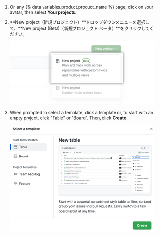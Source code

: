 1. On any {% data variables.product.product_name %} page, click on your avatar, then select **Your projects**.
1. **New project（新規プロジェクト）**ドロップダウンメニューを選択して、**New project (Beta)（新規プロジェクト ベータ）**をクリックしてください。

   ![新規プロジェクト](/assets/images/help/issues/new_project_beta.png)
1. When prompted to select a template, click a template or, to start with an empty project, click "Table" or "Board". Then, click **Create**.

   ![Screenshot showing template selection modal](/assets/images/help/issues/projects-select-template.png)
